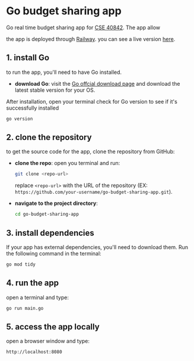 # Go budget sharing app 

Go real time budget sharing app for [CSE 40842](https://www3.nd.edu/~pbui/teaching/cse.40842.fa24/project02.html). The app allow

the app is deployed through [Railway](https://railway.app/). you can see a live version [here](https://go-budget-sharing-app-production.up.railway.app/).

## 1. install Go

to run the app, you'll need to have Go installed.

- **download Go**: visit the [Go offcial download page](https://golang.org/dl/) and download the latest stable version for your OS.
  
 After installation, open your terminal check for Go version to see if it's successfully installed

```bash
go version
```

## 2. clone the repository

to get the source code for the app, clone the repository from GitHub:

- **clone the repo**: open you terminal and run:

    ```bash
    git clone <repo-url>
    ```

    replace `<repo-url>` with the URL of the repository (EX: `https://github.com/your-username/go-budget-sharing-app.git`).

- **navigate to the project directory**:

    ```bash
    cd go-budget-sharing-app
    ```

## 3. install dependencies

If your app has external dependencies, you'll need to download them. Run the following command in the terminal:

```bash
go mod tidy
```

## 4. run the app

open a terminal and type:
```bash
go run main.go
```

## 5. access the app locally

open a browser window and type:
```bash
http://localhost:8080
```